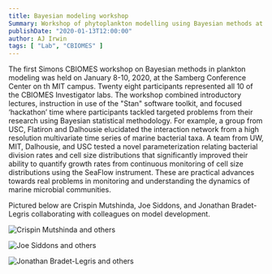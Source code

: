 ```yaml
---
title: Bayesian modeling workshop
Summary: Workshop of phytoplankton modelling using Bayesian methods at MIT
publishDate: "2020-01-13T12:00:00"
author: AJ Irwin
tags: [ "Lab", "CBIOMES" ]
---
```


The first Simons CBIOMES workshop on Bayesian methods in plankton
modeling was held on January 8-10, 2020, at the Samberg Conference
Center on th MIT campus. Twenty eight participants represented all
10 of the CBIOMES Investigator labs. The workshop combined introductory
lectures, instruction in use of the "Stan" software toolkit, and
focused ‘hackathon’ time where participants tackled targeted problems
from their research using Bayesian statistical methodology. For
example, a group from USC, Flatiron and Dalhousie elucidated the
interaction network from a high resolution multivariate time series
of marine bacterial taxa.  A team from UW, MIT, Dalhousie, and USC
tested a novel parameterization relating bacterial division rates
and cell size distributions that significantly improved their ability
to quantify growth rates from continuous monitoring of cell size
distributions using the SeaFlow instrument. These are practical
advances towards real problems in monitoring and understanding the
dynamics of marine microbial communities.

Pictured below are Crispin Mutshinda, Joe Siddons, and Jonathan Bradet-Legris collaborating with colleagues on model development.


![Crispin Mutshinda and others](/images/cbiomes-bayesian-wkshp/IMG_0385.jpg)

![Joe Siddons and others](/images/cbiomes-bayesian-wkshp/IMG_0387.jpg)

![Jonathan Bradet-Legris and others](/images/cbiomes-bayesian-wkshp/IMG_0380.jpg)



